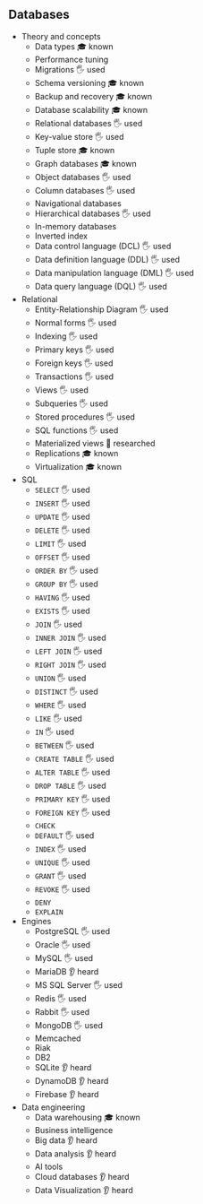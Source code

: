 ## Databases

- Theory and concepts
  - Data types 🎓 known
  - Performance tuning
  - Migrations 🖐️ used
  - Schema versioning 🎓 known
  - Backup and recovery 🎓 known
  - Database scalability 🎓 known
  - Relational databases 🖐️ used
  - Key-value store 🖐️ used
  - Tuple store 🎓 known
  - Graph databases 🎓 known
  - Object databases 🖐️ used
  - Column databases 🖐️ used
  - Navigational databases
  - Hierarchical databases 🖐️ used
  - In-memory databases
  - Inverted index
  - Data control language (DCL) 🖐️ used
  - Data definition language (DDL) 🖐️ used
  - Data manipulation language (DML) 🖐️ used
  - Data query language (DQL) 🖐️ used
- Relational
  - Entity-Relationship Diagram 🖐️ used
  - Normal forms 🖐️ used
  - Indexing 🖐️ used
  - Primary keys 🖐️ used
  - Foreign keys 🖐️ used
  - Transactions 🖐️ used
  - Views 🖐️ used
  - Subqueries 🖐️ used
  - Stored procedures 🖐️ used
  - SQL functions  🖐️ used
  - Materialized views 🔬 researched
  - Replications 🎓 known
  - Virtualization 🎓 known
- SQL
  - `SELECT` 🖐️ used
  - `INSERT` 🖐️ used
  - `UPDATE` 🖐️ used
  - `DELETE` 🖐️ used
  - `LIMIT` 🖐️ used
  - `OFFSET` 🖐️ used
  - `ORDER BY` 🖐️ used
  - `GROUP BY` 🖐️ used
  - `HAVING` 🖐️ used
  - `EXISTS` 🖐️ used
  - `JOIN` 🖐️ used
  - `INNER JOIN` 🖐️ used
  - `LEFT JOIN` 🖐️ used
  - `RIGHT JOIN` 🖐️ used
  - `UNION` 🖐️ used
  - `DISTINCT` 🖐️ used
  - `WHERE` 🖐️ used
  - `LIKE` 🖐️ used
  - `IN` 🖐️ used
  - `BETWEEN` 🖐️ used
  - `CREATE TABLE` 🖐️ used
  - `ALTER TABLE` 🖐️ used
  - `DROP TABLE` 🖐️ used
  - `PRIMARY KEY` 🖐️ used
  - `FOREIGN KEY` 🖐️ used
  - `CHECK`
  - `DEFAULT` 🖐️ used
  - `INDEX` 🖐️ used
  - `UNIQUE` 🖐️ used
  - `GRANT` 🖐️ used
  - `REVOKE` 🖐️ used
  - `DENY`
  - `EXPLAIN`
- Engines
  - PostgreSQL 🖐️ used
  - Oracle 🖐️ used
  - MySQL 🖐️ used
  - MariaDB 👂 heard
  - MS SQL Server 🖐️ used
  - Redis 🖐️ used
  - Rabbit 🖐️ used
  - MongoDB 🖐️ used
  - Memcached
  - Riak
  - DB2
  - SQLite 👂 heard
  - DynamoDB 👂 heard
  - Firebase 👂 heard
- Data engineering
  - Data warehousing 🎓 known
  - Business intelligence
  - Big data 👂 heard
  - Data analysis 👂 heard
  - AI tools
  - Cloud databases 👂 heard
  - Data Visualization 👂 heard
